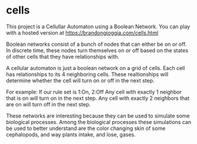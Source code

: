 # cells
This project is a Cellullar Automaton using a Boolean Network. 
You can play with a hosted version at https://brandongioggia.com/cells.html

Boolean networks consist of a bunch of nodes that can either be on or off. In discrete time,
these nodes turn themselves on or off based on the states of other cells that they have relationships
with. 

A cellular automaton is just a boolean network on a grid of cells. Each cell has relationships to its
4 neighboring cells. These realtionships will determine whether the cell will turn on or off in the next
step.

For example: If our rule set is 1:On, 2:Off
             Any cell with exactly 1 neighbor that is on will turn on in the next step.
             Any cell with exactly 2 neighbors that are on will turn off in the next step.
             
These networks are interesting because they can be used to simulate some biological processes. 
Among the biological processes these simulations can be used to better understand are the color changing
skin of some cephalopods, and  way plants intake, and lose, gases.
